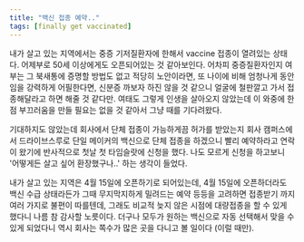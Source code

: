 ```yaml
---
title: "백신 접종 예약.."
tags: [finally get vaccinated]
---
```


내가 살고 있는 지역에서는 중증 기저질환자에 한해서 vaccine 접종이 열려있는 상태다. 어제부로 50세 이상에게도 오픈되어있는 것 같아보인다. 어차피 중증질환자인지 여부는 그 북새통에 증명할 방법도 없고 적당히 노안이라면, 또 나이에 비해 엄청나게 동안임을 강력하게 어필한다면, 신분증 까보자 하진 않을 것 같으니 얼굴에 철판깔고 가서 접종해달라고 하면 해줄 것 같다만. 여태도 그렇게 인생을 살아오지 않았는데 이 와중에 한점 부끄러움을 만들 필요는 없을 것 같아서 그냥 때를 기다려왔다. 

기대하지도 않았는데 회사에서 단체 접종이 가능하게끔 허가를 받았는지 회사 캠퍼스에서 드라이브스루로 단일 메이커의 백신으로 단체 접종을 하겠으니 빨리 예약하라고 연락이 왔기에 반사적으로 첫날 첫 타임슬랏에 신청을 했다. 나도 모르게 신청을 하고보니 '어떻게든 살고 싶어 환장했구나..' 하는 생각이 들었다. 

내가 살고 있는 지역은 4월 15일에 오픈하기로 되어있는데, 4월 15일에 오픈하더라도 백신 수급 상태라든가 그때 무지막지하게 밀려드는 예약 등등을 고려하면 접종받기 까지 여러 가지로 불편이 따를텐데, 그래도 비교적 늦지 않은 시점에 대량접종을 할 수 있게 했다니 나름 참 감사할 노릇이다. 더구나 모두가 원하는 백신으로 자동 선택해서 맞을 수 있게 되었다니 역시 회사는 쪽수가 많은 곳을 다니고 볼 일이다 (이럴 때만).
